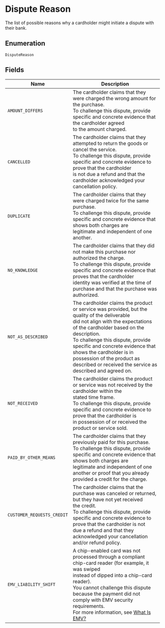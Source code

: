 
# Dispute Reason

The list of possible reasons why a cardholder might initiate a
dispute with their bank.

## Enumeration

`DisputeReason`

## Fields

| Name | Description |
|  --- | --- |
| `AMOUNT_DIFFERS` | The cardholder claims that they were charged the wrong amount for the purchase.<br>To challenge this dispute, provide specific and concrete evidence that the cardholder agreed<br>to the amount charged. |
| `CANCELLED` | The cardholder claims that they attempted to return the goods or cancel the service.<br>To challenge this dispute, provide specific and concrete evidence to prove that the cardholder<br>is not due a refund and that the cardholder acknowledged your cancellation policy. |
| `DUPLICATE` | The cardholder claims that they were charged twice for the same purchase.<br>To challenge this dispute, provide specific and concrete evidence that shows both charges are<br>legitimate and independent of one another. |
| `NO_KNOWLEDGE` | The cardholder claims that they did not make this purchase nor authorized the charge.<br>To challenge this dispute, provide specific and concrete evidence that proves that the cardholder<br>identity was verified at the time of purchase and that the purchase was authorized. |
| `NOT_AS_DESCRIBED` | The cardholder claims the product or service was provided, but the quality of the deliverable<br>did not align with the expectations of the cardholder based on the description.<br>To challenge this dispute, provide specific and concrete evidence that shows the cardholder is in<br>possession of the product as described or received the service as described and agreed on. |
| `NOT_RECEIVED` | The cardholder claims the product or service was not received by the cardholder within the<br>stated time frame.<br>To challenge this dispute, provide specific and concrete evidence to prove that the cardholder is<br>in possession of or received the product or service sold. |
| `PAID_BY_OTHER_MEANS` | The cardholder claims that they previously paid for this purchase.<br>To challenge this dispute, provide specific and concrete evidence that shows both charges are<br>legitimate and independent of one another or proof that you already provided a credit for the charge. |
| `CUSTOMER_REQUESTS_CREDIT` | The cardholder claims that the purchase was canceled or returned, but they have not yet received<br>the credit.<br>To challenge this dispute, provide specific and concrete evidence to prove that the cardholder is not<br>due a refund and that they acknowledged your cancellation and/or refund policy. |
| `EMV_LIABILITY_SHIFT` | A chip-enabled card was not processed through a compliant chip-card reader (for example, it was swiped<br>instead of dipped into a chip-card reader).<br>You cannot challenge this dispute because the payment did not comply with EMV security requirements.<br>For more information, see [What Is EMV?](../../https://squareup.com/emv) |

